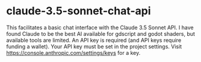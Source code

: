 # claude-3.5-sonnet-chat-api
 
This facilitates a basic chat interface with the Claude 3.5 Sonnet API. I have found Claude to be the best AI available for gdscript and godot shaders, but available tools are limited. An API key is required (and API keys require funding a wallet). Your API key must be set in the project settings. Visit https://console.anthropic.com/settings/keys for a key.
